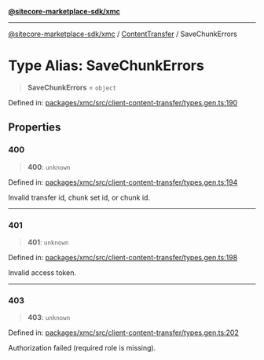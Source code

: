 [**@sitecore-marketplace-sdk/xmc**](../../../../README.md)

***

[@sitecore-marketplace-sdk/xmc](../../../../README.md) / [ContentTransfer](../README.md) / SaveChunkErrors

# Type Alias: SaveChunkErrors

> **SaveChunkErrors** = `object`

Defined in: [packages/xmc/src/client-content-transfer/types.gen.ts:190](https://github.com/Sitecore/marketplace-sdk/blob/main/packages/xmc/src/client-content-transfer/types.gen.ts#L190)

## Properties

### 400

> **400**: `unknown`

Defined in: [packages/xmc/src/client-content-transfer/types.gen.ts:194](https://github.com/Sitecore/marketplace-sdk/blob/main/packages/xmc/src/client-content-transfer/types.gen.ts#L194)

Invalid transfer id, chunk set id, or chunk id.

***

### 401

> **401**: `unknown`

Defined in: [packages/xmc/src/client-content-transfer/types.gen.ts:198](https://github.com/Sitecore/marketplace-sdk/blob/main/packages/xmc/src/client-content-transfer/types.gen.ts#L198)

Invalid access token.

***

### 403

> **403**: `unknown`

Defined in: [packages/xmc/src/client-content-transfer/types.gen.ts:202](https://github.com/Sitecore/marketplace-sdk/blob/main/packages/xmc/src/client-content-transfer/types.gen.ts#L202)

Authorization failed (required role is missing).
